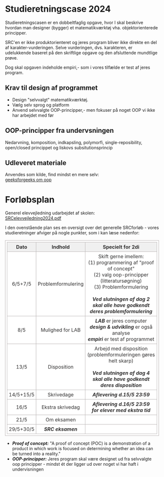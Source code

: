 # Studieretningscase 2024

Studieretningscasen er en dobbeltfaglig opgave, hvor I skal beskrive hvordan man designer (bygger) et matematikværktøj vha. objektorienterede principper.  

SRC'en er ikke produktorienteret og jeres program bliver ikke direkte en del af karakter-vurderingen.
Selve vurderingen, dvs. karakteren, er udelukkende baseret på den skriftlige opgave og den afsluttende mundtlige prøve.  

Dog skal opgaven indeholde empiri,- som i vores tilfælde er test af jeres program.      


## Krav til design af programmet

- Design "selvvalgt" matematikværktøj.     
- Vælg selv sprog og platform 
- Anvend selvvalgte OOP-principper,- men fokuser på noget OOP vi ikke har arbejdet med før

## OOP-principper fra undervsningen
Nedarvning, komposition, indkapsling, polymorfi, single-reposibility, open/closed princippet og liskovs subsitutionsprincip

## Udleveret materiale

Anvendes som kilde, find mindst en mere selv:   
[geeksforgeeks om oop](https://www.geeksforgeeks.org/best-practices-of-object-oriented-programming-oop/)

# Forløbsplan

Generel elevvejledning udarbejdet af skolen:   
[SRCelevvejledning2024.pdf](SRCelevvejledning2024.pdf)

I den ovenstående plan ses en oversigt over det generelle SRCforløb - vores studieretninger afviger på nogle punkter, som i kan læse nedenfor:

<html>
<head>
	<style>
		table {
			border:1px solid #b3adad;
			border-collapse:collapse;
			padding:5px;
		}
		table th {
			border:1px solid #b3adad;
			padding:5px;
			background: #f0f0f0;
			color: #313030;
		}
		table td {
			border:1px solid #b3adad;
			text-align:center;
			padding:5px;
			background: #ffffff;
			color: #313030;
		}
	</style>
</head>
</html>

| Dato      | Indhold             | Specielt for 2di                                                              |
|-----------|---------------------|-------------------------------------------------------------------------------|
| 6/5+7/5   | Problemformulering  | Skift gerne imellem: <br> (1) programmering af "proof of concept" <br> (2) valg oop-principper (litteratursøgning) <br> (3) Problemformulering <br><br> ***Ved slutningen af dag 2 skal alle have godkendt deres problemformulering*** |
| 8/5       | Mulighed for LAB    | ***LAB*** er jeres computer <br> ***design & udvikling*** er også analyse <br> ***empiri*** er test af programmet |
| 13/5      | Disposition         | Arbejd med disposition (problemformuleringen gøres helt skarp) <br><br> ***Ved slutningen af dag 4 skal alle have godkendt deres disposition*** |
| 14/5+15/5 | Skrivedage          | ***Aflevering d.15/5 23:59***                                                 |
| 16/5      | Ekstra skrivedag    | ***Aflevering d.16/5 23:59*** <br> ***for elever med ekstra tid***            |
| 21/5      | Om eksamen          |                                                                               |
| 29/5+30/5 | ***SRC eksamen***   |                                                                               | 


- ***Proof of concept:*** "A proof of concept (POC) is a demonstration of a product in which work is focused on determining whether an idea can be turned into a reality."
- ***OOP-principper:*** Jeres program skal være designet ud fra selvvalgte oop principper - mindst ét der ligger ud over noget vi har haft i undervisningen 

